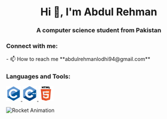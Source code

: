 <h1 align="center">Hi 👋, I'm Abdul Rehman</h1>
<h3 align="center">A computer science student from Pakistan</h3>


<h3 align="left">Connect with me:</h3>
- 📫 How to reach me **abdulrehmanlodhi94@gmail.com**
<p align="left">
</p>

<h3 align="left">Languages and Tools:</h3>
<p align="left"> <a href="https://www.cprogramming.com/" target="_blank" rel="noreferrer"> <img src="https://raw.githubusercontent.com/devicons/devicon/master/icons/c/c-original.svg" alt="c" width="40" height="40"/> </a> <a href="https://www.w3schools.com/cpp/" target="_blank" rel="noreferrer"> <img src="https://raw.githubusercontent.com/devicons/devicon/master/icons/cplusplus/cplusplus-original.svg" alt="cplusplus" width="40" height="40"/> </a> <a href="https://www.w3.org/html/" target="_blank" rel="noreferrer"> <img src="https://raw.githubusercontent.com/devicons/devicon/master/icons/html5/html5-original-wordmark.svg" alt="html5" width="40" height="40"/> </a> </p>

![Rocket Animation]([https://media.giphy.com/media/3oEjI6SIIHBdRxXI40/giphy.gif)  
